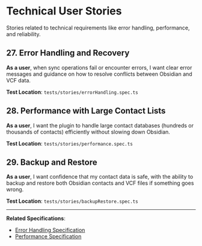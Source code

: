 # Technical User Stories

Stories related to technical requirements like error handling, performance, and reliability.

## 27. Error Handling and Recovery

**As a user**, when sync operations fail or encounter errors, I want clear error messages and guidance on how to resolve conflicts between Obsidian and VCF data.

**Test Location**: `tests/stories/errorHandling.spec.ts`

## 28. Performance with Large Contact Lists  

**As a user**, I want the plugin to handle large contact databases (hundreds or thousands of contacts) efficiently without slowing down Obsidian.

**Test Location**: `tests/stories/performance.spec.ts`

## 29. Backup and Restore

**As a user**, I want confidence that my contact data is safe, with the ability to backup and restore both Obsidian contacts and VCF files if something goes wrong.

**Test Location**: `tests/stories/backupRestore.spec.ts`

---

**Related Specifications**: 
- [Error Handling Specification](../specifications/error-handling-spec.md)
- [Performance Specification](../specifications/performance-spec.md)
